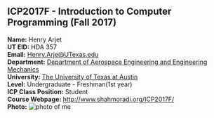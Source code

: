 ICP2017F - Introduction to Computer Programming (Fall 2017)
-----------------------------------------------------------

**Name:** Henry Arjet  
**UT EID:** HDA 357  
**Email:** Henry.Arje@UTexas.edu  
**Department:** [Department of Aerospace Engineering and Engineering Mechanics](http://www.ae.utexas.edu/)  
**University:** [The University of Texas at Austin](http://www.utexas.edu/)  
**Level:** Undergraduate - Freshman(1st year)  
**ICP Class Position:** Student  
**Course Webpage:** http://www.shahmoradi.org/ICP2017F/  
**Photo:** ![photo of me](../images/selfie.png "Bad selfie taken in class")  
